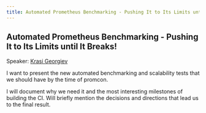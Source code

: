 ```yaml
---
title: Automated Prometheus Benchmarking - Pushing It to Its Limits until It Breaks!
---
```


## Automated Prometheus Benchmarking - Pushing It to Its Limits until It Breaks!

Speaker: [Krasi Georgiev](/2018-munich/speakers/krasi-georgiev/)

I want to present the new automated benchmarking and scalability tests that we should have by the time of promcon.

I will document why we need it and the most interesting milestones of building the CI. Will briefly mention the decisions and directions that lead us to the final result.
